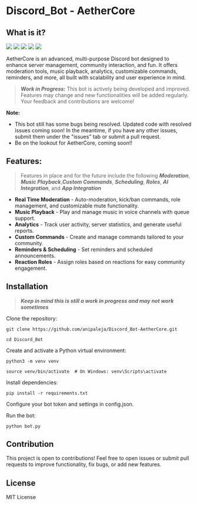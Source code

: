 # Discord_Bot - AetherCore
## What is it?
<img src="https://img.shields.io/badge/status-in%20progress-yellow?style=flat-square" /> <img src="https://img.shields.io/github/license/anipaleja/Discord_Bot-AetherCore?style=flat-square" /> <img src="https://img.shields.io/badge/python-3.10+-blue?style=flat-square&logo=python&logoColor=white" /> <img src="https://img.shields.io/badge/discord.py-2.x-blueviolet?style=flat-square&logo=discord&logoColor=white" /> <img src="https://img.shields.io/badge/platform-Discord-7289DA?style=flat-square&logo=discord&logoColor=white" /> </p>
AetherCore is an advanced, multi-purpose Discord bot designed to enhance server management, community interaction, and fun. It offers moderation tools, music playback, analytics, customizable commands, reminders, and more, all built with scalability and user experience in mind.

> ***Work in Progress:*** This bot is actively being developed and improved. Features may change and new functionalities will be added regularly. Your feedback and contributions are welcome!

**Note:**
- This bot still has some bugs being resolved. Updated code with resolved issues coming soon! In the meantime, if you have any other issues, submit them under the "issues" tab or submit a pull request.
- Be on the lookout for AetherCore, coming soon!!

## Features: 
> Features in place and for the future include the following ***Moderation***, ***Music Playback***,***Custom Commands***, ***Scheduling***, ***Roles***, ***AI Integration***, and ***App Integration***

- **Real Time Moderation** - Auto-moderation, kick/ban commands, role management, and customizable mute functionality.
- **Music Playback** - Play and manage music in voice channels with queue support.
- **Analytics** - Track user activity, server statistics, and generate useful reports.
- **Custom Commands** - Create and manage commands tailored to your community.
- **Reminders & Scheduling** - Set reminders and scheduled announcements.
- **Reaction Roles** - Assign roles based on reactions for easy community engagement.

## Installation

> ***Keep in mind this is still a work in progress and may not work sometimes***

Clone the repository:

    git clone https://github.com/anipaleja/Discord_Bot-AetherCore.git
    
    cd Discord_Bot
    
Create and activate a Python virtual environment:

    python3 -m venv venv
    
    source venv/bin/activate  # On Windows: venv\Scripts\activate
    
Install dependencies:

    pip install -r requirements.txt
    
Configure your bot token and settings in config.json.

Run the bot:

    python bot.py

## Contribution
This project is open to contributions! Feel free to open issues or submit pull requests to improve functionality, fix bugs, or add new features.

## License
MIT License
